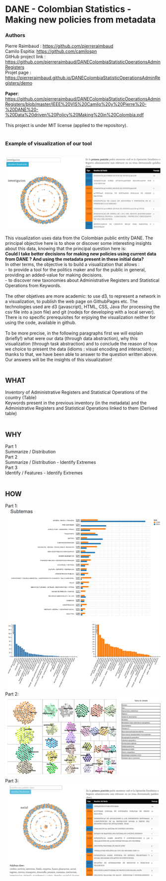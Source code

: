 # DANE - Colombian Statistics - Making new policies from metadata
### Authors
Pierre Raimbaud : https://github.com/pierreraimbaud<br/>
Camilo Espitia: https://github.com/camilospn<br/>
GitHub project link : https://github.com/pierreraimbaud/DANEColombiaStatisticOperationsAdminRegisters<br/>
Projet page : https://pierreraimbaud.github.io/DANEColombiaStatisticOperationsAdminRegisters/demo<br/><br/>
<b>Paper</b>: https://github.com/pierreraimbaud/DANEColombiaStatisticOperationsAdminRegisters/blob/master/IEEE%20VIS%20Camilo%20y%20Pierre%20-%20DANE%20-%20Data%20driven%20Policy%20Making%20in%20Colombia.pdf<br/><br/>
This project is under MIT license (applied to the repository).<br/><br/>
<h3>Example of visualization of our tool</h3><br/>
<img src="/registersAndOperationsAboutOneTheme.png" alt="registersAndOperationsAboutOneTheme"><br/><br/>
This visualization uses data from the Colombian public entity DANE. The principal objective here is to show or discover some interesting insights about this data, knowing that the principal question here is:<br/><b>Could I take better decisions for making new policies using current data from DANE ? And using the metadata present in these initial data? </b><br/>
In other terms, the objective is to build a visualization that allows :<br/>
- to provide a tool for the politics maker and for the public in general, providing an added-value for making decisions. <br/>
- to discover new taxonomies about Administrative Registers and Statistical Operations from Keywords.<br/><br/>
The other objetives are more academic: to use d3, to represent a network in a visualization, to publish the web page on GithubPages etc. The technologies used are d3 (javascript), HTML, CSS, Java (for processing the csv file into a json file) and git (nodejs for developing with a local server). There is no specific prerequisites for enjoying the visualization neither for using the code, available in github.
<br/><br/>
To be more precise, in the following paragraphs first we will explain (briefly!) what were our data (through data abstraction), why this visualization (through task abstraction) and to conclude the reason of how we choice to present the data (idioms : visual encoding and interaction) ; thanks to that, we have been able to answer to the question written above. Our answers will be the insights of this visualization!
<br/><br/>
<h2>WHAT</h2>
Inventory of Administrative Registers and Statistical Operations of the country (Table)<br/>
Keywords present in the previous inventory (in the metadata) and the Administrative Registers and Statistical Operations linked to them (Derived table)
<br/><br/>
<h2>WHY</h2>
Part 1<br/>
Summarize / Distribution<br/>
Part 2<br/>
Summarize / Distribution   -   Identify Extremes<br/>
Part 3<br/>
Identify / Features   -   Identify Extremes
<br/><br/>
<h2>HOW</h2>
Part 1:
<br/>
<img src="/vizPart1.png" alt="vizPart1"><br/>
Part 2:
<br/>
<img src="/vizPart2.PNG" alt="vizPart2"><br/>
Part 3:
<br/>
<img src="/vizPart3.PNG" alt="vizPart3"><br/>
